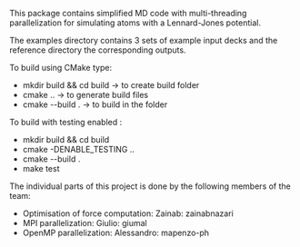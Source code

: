 This package contains simplified MD code with multi-threading
parallelization for simulating atoms with a Lennard-Jones potential.


The examples directory contains 3 sets of example input decks
and the reference directory the corresponding outputs.


To build using CMake type:
- mkdir build && cd build -> to create build folder
- cmake .. 		  -> to generate build files
- cmake --build .	  -> to build in the folder

To build with testing enabled :
- mkdir build && cd build
- cmake -DENABLE_TESTING ..
- cmake --build .
- make test

The individual parts of this project is done by the following members of the team:

- Optimisation of force computation: Zainab: zainabnazari
- MPI parallelization: Giulio: giumal
- OpenMP parallelization: Alessandro: mapenzo-ph

